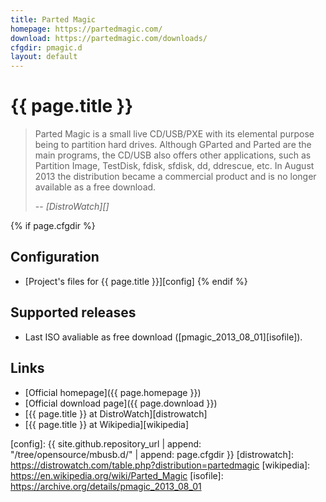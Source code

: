 ```yaml
---
title: Parted Magic
homepage: https://partedmagic.com/
download: https://partedmagic.com/downloads/
cfgdir: pmagic.d
layout: default
---
```


# {{ page.title }}

> Parted Magic is a small live CD/USB/PXE with its elemental purpose being to
> partition hard drives. Although GParted and Parted are the main programs, the
> CD/USB also offers other applications, such as Partition Image, TestDisk,
> fdisk, sfdisk, dd, ddrescue, etc. In August 2013 the distribution became a
> commercial product and is no longer available as a free download.
>
> -- <cite markdown="1">[DistroWatch][]</cite>


{% if page.cfgdir %}
## Configuration

- [Project's files for {{ page.title }}][config]
{% endif %}


## Supported releases

- Last ISO avaliable as free download ([pmagic_2013_08_01][isofile]).


## Links

- [Official homepage]({{ page.homepage }})
- [Official download page]({{ page.download }})
- [{{ page.title }} at DistroWatch][distrowatch]
- [{{ page.title }} at Wikipedia][wikipedia]


[config]: {{ site.github.repository_url | append: "/tree/opensource/mbusb.d/" | append: page.cfgdir }}
[distrowatch]: https://distrowatch.com/table.php?distribution=partedmagic
[wikipedia]: https://en.wikipedia.org/wiki/Parted_Magic
[isofile]: https://archive.org/details/pmagic_2013_08_01
